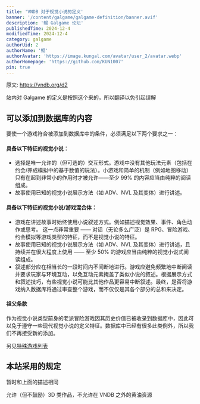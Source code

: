 ```yaml
---
title: 'VNDB 对于视觉小说的定义'
banner: '/content/galgame/galgame-definition/banner.avif'
description: '鲲 Galgame 论坛'
publishedTime: 2024-12-4
modifiedTime: 2024-12-4
category: galgame
authorUid: 2
authorName: '鲲'
authorAvatar: 'https://image.kungal.com/avatar/user_2/avatar.webp'
authorHomepage: 'https://github.com/KUN1007'
pin: true
---
```


原文: https://vndb.org/d2

站内对 Galgame 的定义是按照这个来的，所以翻译以免引起误解

## 可以添加到数据库的内容

要使一个游戏符合被添加到数据库中的条件，必须满足以下两个要求之一：

#### 具备以下特征的视觉小说：

- 选择是唯一允许的（但可选的）交互形式。游戏中没有其他玩法元素（包括在约会/养成模拟中的基于数值的玩法）。小游戏和简单的机制（例如地图移动）只有在起到非常小的作用时才被允许——至少 99% 的内容应当由纯粹的阅读组成。
- 故事使用已知的视觉小说展示方法（如 ADV、NVL 及其变体）进行讲述。

#### 具备以下特征的视觉小说/游戏混合体：

- 游戏在讲述故事时始终使用小说叙述方式。例如描述视觉效果、事件、角色动作或思考。 这一点非常重要 —— 对话（无论多么广泛）是 RPG、冒险游戏、约会模拟等游戏类型的特征，而不是视觉小说的特征。
- 故事使用已知的视觉小说展示方法（如 ADV、NVL 及其变体）进行讲述，且持续并在很大程度上使用 —— 至少 50% 的游戏应当由纯粹的视觉小说式阅读组成。
- 叙述部分应在相当长的一段时间内不间断地进行。游戏应避免频繁地中断阅读并要求玩家与环境互动，以免互动元素掩盖了类似小说的叙述。根据展示方式和叙述技巧，有些视觉小说可能比其他作品更容易中断叙述。最终，是否将游戏纳入数据库将通过审查整个游戏，而不仅仅是其各个部分的总和来决定。

#### 祖父条款

作为视觉小说类型前身的老派冒险游戏因其历史价值已被收录到数据库中，因此可以免于遵守一些现代视觉小说的定义特征。数据库中已经有很多此类例外，所以我们不再接受新的添加。

另见[特殊游戏列表](https://vndb.org/d15)

## 本站采用的规定

暂时和上面的描述相同

允许（但不鼓励）3D 类作品，不允许在 VNDB 之外的黄油资源
